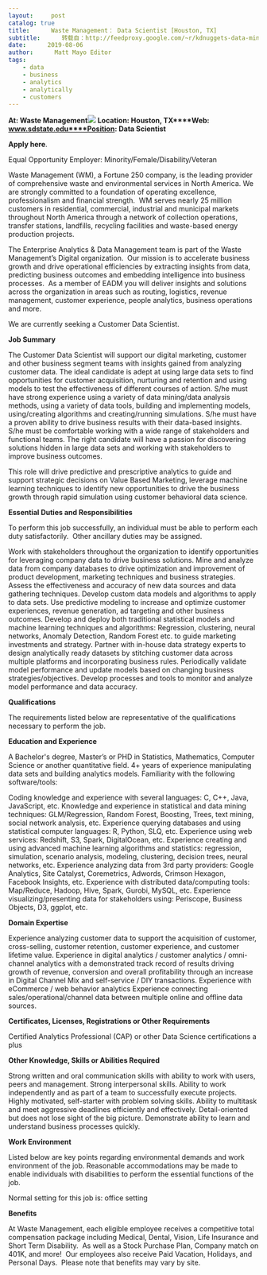 ```yaml
---
layout:     post
catalog: true
title:      Waste Management： Data Scientist [Houston, TX]
subtitle:      转载自：http://feedproxy.google.com/~r/kdnuggets-data-mining-analytics/~3/LbEkV13fLHE/08-06-waste-management-data-scientist.html
date:      2019-08-06
author:      Matt Mayo Editor
tags:
    - data
    - business
    - analytics
    - analytically
    - customers
---
```


**At: Waste Management**![](https://pbs.twimg.com/profile_images/876820045963304960/O1OKe-7p_400x400.jpg)
**Location: Houston, TX****Web: www.sdstate.edu****Position: Data Scientist**

**Apply here**.

Equal Opportunity Employer: Minority/Female/Disability/Veteran

Waste Management (WM), a Fortune 250 company, is the leading provider of comprehensive waste and environmental services in North America. We are strongly committed to a foundation of operating excellence, professionalism and financial strength.  WM serves nearly 25 million customers in residential, commercial, industrial and municipal markets throughout North America through a network of collection operations, transfer stations, landfills, recycling facilities and waste-based energy production projects.

The Enterprise Analytics & Data Management team is part of the Waste Management’s Digital organization.  Our mission is to accelerate business growth and drive operational efficiencies by extracting insights from data, predicting business outcomes and embedding intelligence into business processes.  As a member of EADM you will deliver insights and solutions across the organization in areas such as routing, logistics, revenue management, customer experience, people analytics, business operations and more.

We are currently seeking a Customer Data Scientist.

**Job Summary**

The Customer Data Scientist will support our digital marketing, customer and other business segment teams with insights gained from analyzing customer data. The ideal candidate is adept at using large data sets to find opportunities for customer acquisition, nurturing and retention and using models to test the effectiveness of different courses of action. S/he must have strong experience using a variety of data mining/data analysis methods, using a variety of data tools, building and implementing models, using/creating algorithms and creating/running simulations. S/he must have a proven ability to drive business results with their data-based insights. S/he must be comfortable working with a wide range of stakeholders and functional teams. The right candidate will have a passion for discovering solutions hidden in large data sets and working with stakeholders to improve business outcomes.

This role will drive predictive and prescriptive analytics to guide and support strategic decisions on Value Based Marketing, leverage machine learning techniques to identify new opportunities to drive the business growth through rapid simulation using customer behavioral data science.

**Essential Duties and Responsibilities**

To perform this job successfully, an individual must be able to perform each duty satisfactorily.  Other ancillary duties may be assigned.

Work with stakeholders throughout the organization to identify opportunities for leveraging company data to drive business solutions.
Mine and analyze data from company databases to drive optimization and improvement of product development, marketing techniques and business strategies.
Assess the effectiveness and accuracy of new data sources and data gathering techniques.
Develop custom data models and algorithms to apply to data sets.
Use predictive modeling to increase and optimize customer experiences, revenue generation, ad targeting and other business outcomes.
Develop and deploy both traditional statistical models and machine learning techniques and algorithms: Regression, clustering, neural networks, Anomaly Detection, Random Forest etc. to guide marketing investments and strategy.
Partner with in-house data strategy experts to design analytically ready datasets by stitching customer data across multiple platforms and incorporating business rules.
Periodically validate model performance and update models based on changing business strategies/objectives.
Develop processes and tools to monitor and analyze model performance and data accuracy.

**Qualifications**

The requirements listed below are representative of the qualifications necessary to perform the job.

**Education and Experience**

A Bachelor's degree, Master’s or PHD in Statistics, Mathematics, Computer Science or another quantitative field.
4+ years of experience manipulating data sets and building analytics models.
Familiarity with the following software/tools:

Coding knowledge and experience with several languages: C, C++, Java, JavaScript, etc.
Knowledge and experience in statistical and data mining techniques: GLM/Regression, Random Forest, Boosting, Trees, text mining, social network analysis, etc.
Experience querying databases and using statistical computer languages: R, Python, SLQ, etc.
Experience using web services: Redshift, S3, Spark, DigitalOcean, etc.
Experience creating and using advanced machine learning algorithms and statistics: regression, simulation, scenario analysis, modeling, clustering, decision trees, neural networks, etc.
Experience analyzing data from 3rd party providers: Google Analytics, Site Catalyst, Coremetrics, Adwords, Crimson Hexagon, Facebook Insights, etc.
Experience with distributed data/computing tools: Map/Reduce, Hadoop, Hive, Spark, Gurobi, MySQL, etc.
Experience visualizing/presenting data for stakeholders using: Periscope, Business Objects, D3, ggplot, etc.

**Domain Expertise**

Experience analyzing customer data to support the acquisition of customer, cross-selling, customer retention, customer experience, and customer lifetime value.
Experience in digital analytics / customer analytics / omni-channel analytics with a demonstrated track record of results driving growth of revenue, conversion and overall profitability through an increase in Digital Channel Mix and self-service / DIY transactions.
Experience with eCommerce / web behavior analytics
Experience connecting sales/operational/channel data between multiple online and offline data sources.

**Certificates, Licenses, Registrations or Other Requirements**

Certified Analytics Professional (CAP) or other Data Science certifications a plus

**Other Knowledge, Skills or Abilities Required**

Strong written and oral communication skills with ability to work with users, peers and management.
Strong interpersonal skills.
Ability to work independently and as part of a team to successfully execute projects.
Highly motivated, self-starter with problem solving skills.
Ability to multitask and meet aggressive deadlines efficiently and effectively.
Detail-oriented but does not lose sight of the big picture.
Demonstrate ability to learn and understand business processes quickly.

**Work Environment**

Listed below are key points regarding environmental demands and work environment of the job. Reasonable accommodations may be made to enable individuals with disabilities to perform the essential functions of the job.

Normal setting for this job is: office setting

**Benefits**

At Waste Management, each eligible employee receives a competitive total compensation package including Medical, Dental, Vision, Life Insurance and Short Term Disability.  As well as a Stock Purchase Plan, Company match on 401K, and more!  Our employees also receive Paid Vacation, Holidays, and Personal Days.  Please note that benefits may vary by site.
